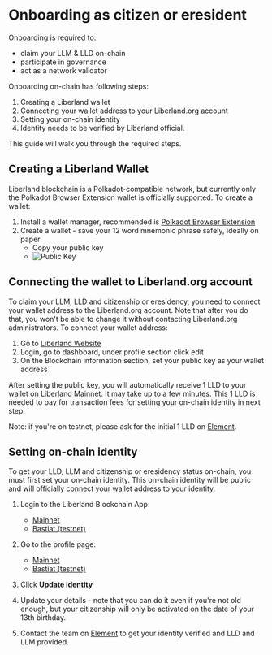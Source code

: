 # Onboarding as citizen or eresident

Onboarding is required to:

* claim your LLM & LLD on-chain
* participate in governance
* act as a network validator

Onboarding on-chain has following steps:

1. Creating a Liberland wallet
2. Connecting your wallet address to your Liberland.org account
3. Setting your on-chain identity
4. Identity needs to be verified by Liberland official.

This guide will walk you through the required steps.

## Creating a Liberland Wallet

Liberland blockchain is a Polkadot-compatible network, but currently only the
Polkadot Browser Extension wallet is officially supported. To create a wallet:

1. Install a wallet manager, recommended is [Polkadot Browser Extension](https://polkadot.js.org/extension/)
2. Create a wallet - save your 12 word mnemonic phrase safely, ideally on paper
   * Copy your public key
   * ![Public Key](../media/polkadotjsextension-overview.png)

## Connecting the wallet to Liberland.org account

To claim your LLM, LLD and citizenship or eresidency, you need to connect your
wallet address to the Liberland.org account. Note that after you do that, you
won't be able to change it without contacting Liberland.org administrators. To
connect your wallet address:

1. Go to [Liberland Website](https://liberland.org/en/update-profile)
2. Login, go to dashboard, under profile section click edit
3. On the Blockchain information section, set your public key as your wallet address

After setting the public key, you will automatically receive 1 LLD to your
wallet on Liberland Mainnet. It may take up to a few minutes. This 1 LLD is needed to pay for
transaction fees for setting your on-chain identity in next step.

Note: if you're on testnet, please ask for the initial 1 LLD on [Element](https://matrix.to/#/#liberland-node:matrix.org).

## Setting on-chain identity

To get your LLD, LLM and citizenship or eresidency status on-chain, you must
first set your on-chain identity. This on-chain identity will be public and will
officially connect your wallet address to your identity.

1. Login to the Liberland Blockchain App:
    * [Mainnet](https://blockchain.liberland.org/)
    * [Bastiat (testnet)](https://testnet.liberland.org/)
2. Go to the profile page:
    * [Mainnet](https://blockchain.liberland.org/home/profile)
    * [Bastiat (testnet)](https://testnet.liberland.org/home/profile)

3. Click **Update identity**
4. Update your details - note that you can do it even if you're not old enough, but your citizenship will only be activated on the date of your 13th birthday.
5. Contact the team on [Element](https://matrix.to/#/#liberland-node:matrix.org) to get your identity verified and LLD and LLM provided.